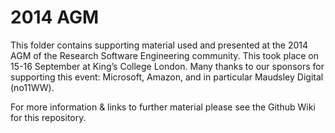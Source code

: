 2014 AGM
========
This folder contains supporting material used and presented at the 2014 AGM of the Research Software Engineering community.
This took place on 15-16 September at King’s College London.  Many thanks to our sponsors for supporting this event: Microsoft, Amazon, and in particular  Maudsley Digital (no11WW).

For more information & links to further material please see the Github Wiki for this repository.
